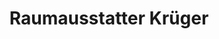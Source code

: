 ---
title: "Raumausstatter Krüger"
url: /troisdorf/raumausstatter-krueger/
shop: Raumausstattung
---